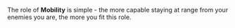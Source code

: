 The role of **Mobility** is simple - the more capable staying at range from your enemies you are, the more you fit this role.